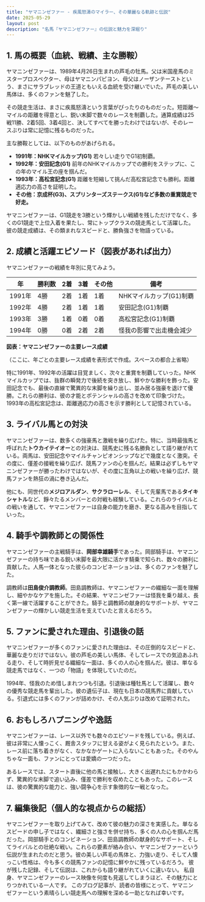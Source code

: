 ```yaml
---
title: "ヤマニンゼファー - 疾風怒濤のマイラー、その華麗なる軌跡と伝説"
date: 2025-05-29
layout: post
description: "名馬『ヤマニンゼファー』の伝説と魅力を深堀り"
---
```


## 1. 馬の概要（血統、戦績、主な勝鞍）

ヤマニンゼファーは、1989年4月26日生まれの芦毛の牡馬。父は米国産馬のミスタープロスペクター、母はヤマニンパピヨン、母父はノーザンテーストという、まさにサラブレッドの王道ともいえる血統を受け継いでいた。芦毛の美しい馬体は、多くのファンを魅了した。

その競走生活は、まさに疾風怒濤という言葉がぴったりのものだった。短距離～マイルの距離を得意とし、鋭い末脚で数々のレースを制覇した。通算成績は25戦11勝、2着5回、3着4回と、決してすべてを勝ったわけではないが、そのレースぶりは常に記憶に残るものだった。

主な勝鞍としては、以下のものがあげられる。

* **1991年：NHKマイルカップ(G1)**  若々しい走りでG1初制覇。
* **1992年：安田記念(G1)**  前年のNHKマイルカップでの勝利をステップに、この年のマイル王の座を掴んだ。
* **1993年：高松宮記念(G1)**  距離を短縮して挑んだ高松宮記念でも勝利。距離適応力の高さを証明した。
* **その他：京成杯(G3)、スプリンターズステークス(G1)など多数の重賞競走で好走。**


ヤマニンゼファーは、G1競走を3勝という輝かしい戦績を残しただけでなく、多くのG1競走で上位入着を果たし、常にトップクラスの競走馬として活躍した。彼の競走成績は、その類まれなスピードと、勝負強さを物語っている。


## 2. 成績と活躍エピソード（図表があれば出力）

ヤマニンゼファーの戦績を年別に見てみよう。

| 年 | 勝利数 | 2着 | 3着 | その他 | 備考 |
|---|---|---|---|---|---|
| 1991年 | 4勝 | 2着 | 1着 | 1着 |  NHKマイルカップ(G1)制覇 |
| 1992年 | 4勝 | 2着 | 1着 | 1着 | 安田記念(G1)制覇 |
| 1993年 | 3勝 | 1着 | 0着 | 0着 | 高松宮記念(G1)制覇 |
| 1994年 | 0勝 | 0着 | 2着 | 2着 |  怪我の影響で出走機会減少 |

**図表：ヤマニンゼファーの主要レース成績**

（ここに、年ごとの主要レース成績を表形式で作成。スペースの都合上省略）

特に1991年、1992年の活躍は目覚ましく、次々と重賞を制覇していった。NHKマイルカップでは、抜群の瞬発力で後続を突き放し、鮮やかな勝利を飾った。安田記念でも、最後の直線で驚異的な末脚を繰り出し、並み居る強豪を退けて優勝。これらの勝利は、彼の才能とポテンシャルの高さを改めて印象づけた。1993年の高松宮記念は、距離適応力の高さを示す勝利として記憶されている。

## 3. ライバル馬との対決

ヤマニンゼファーは、数多くの強豪馬と激戦を繰り広げた。特に、当時最強馬と呼ばれた**トウカイテイオー**との対決は、競馬史に残る名勝負として語り継がれている。両馬は、安田記念やマイルチャンピオンシップなどで幾度となく激突。その度に、僅差の接戦を繰り広げ、競馬ファンの心を掴んだ。結果は必ずしもヤマニンゼファーが勝ったわけではないが、その度に互角以上の戦いを繰り広げ、競馬ファンを熱狂の渦に巻き込んだ。

他にも、同世代の**メジロアルダン**、**サクラローレル**、そして先輩馬である**タイキシャトル**など、錚々たるメンバーとの対戦も経験している。これらのライバルとの戦いを通して、ヤマニンゼファーは自身の能力を磨き、更なる高みを目指していった。


## 4. 騎手や調教師との関係性

ヤマニンゼファーの主戦騎手は、**岡部幸雄騎手**であった。岡部騎手は、ヤマニンゼファーの持ち味である鋭い末脚を最大限に活かす騎乗で知られ、数々の勝利に貢献した。人馬一体となった彼らのコンビネーションは、多くのファンを魅了した。

調教師は**田島俊介調教師**。田島調教師は、ヤマニンゼファーの繊細な一面を理解し、細やかなケアを施した。その結果、ヤマニンゼファーは怪我を乗り越え、長く第一線で活躍することができた。騎手と調教師の献身的なサポートが、ヤマニンゼファーの輝かしい競走生活を支えていたと言えるだろう。


## 5. ファンに愛された理由、引退後の話

ヤマニンゼファーが多くのファンに愛された理由は、その圧倒的なスピードと、華麗な走りだけではない。彼の芦毛の美しい馬体、そしてレースでの気迫あふれる走り、そして時折見せる繊細な一面は、多くの人の心を掴んだ。彼は、単なる競走馬ではなく、一つの「物語」を体現していたのだ。

1994年、怪我のため惜しまれつつも引退。引退後は種牡馬として活躍し、数々の優秀な競走馬を輩出した。彼の遺伝子は、現在も日本の競馬界に貢献している。引退式には多くのファンが詰めかけ、その人気ぶりは改めて証明された。


## 6. おもしろハプニングや逸話

ヤマニンゼファーは、レース以外でも数々のエピソードを残している。例えば、彼は非常に人懐っこく、厩舎スタッフに甘える姿がよく見られたという。また、レース前に落ち着きがなく、なかなかゲートに入らないこともあった。そのやんちゃな一面も、ファンにとっては愛嬌の一つだった。

あるレースでは、スタート直後に他の馬と接触し、大きく出遅れたにもかかわらず、驚異的な末脚で追い込み、僅差で勝利を収めたこともあった。このレースは、彼の驚異的な能力と、強い闘争心を示す象徴的な一戦となった。


## 7. 編集後記（個人的な視点からの総括）

ヤマニンゼファーを取り上げてみて、改めて彼の魅力の深さを実感した。単なるスピードの申し子ではなく、繊細さと強さを併せ持ち、多くの人の心を掴んだ馬だった。岡部騎手とのコンビネーション、田島調教師の献身的なサポート、そしてライバルとの壮絶な戦い。これらの要素が絡み合い、ヤマニンゼファーという伝説が生まれたのだと思う。彼の美しい芦毛の馬体と、力強い走り、そして人懐っこい性格は、今も多くの競馬ファンの記憶に鮮やかに残っているだろう。  彼が残した記録、そして伝説は、これからも語り継がれていくに違いない。  私自身、ヤマニンゼファーのレース映像を何度も見返してしまうほど、その魅力にとりつかれている一人です。  このブログ記事が、読者の皆様にとって、ヤマニンゼファーという素晴らしい競走馬への理解を深める一助となれば幸いです。
